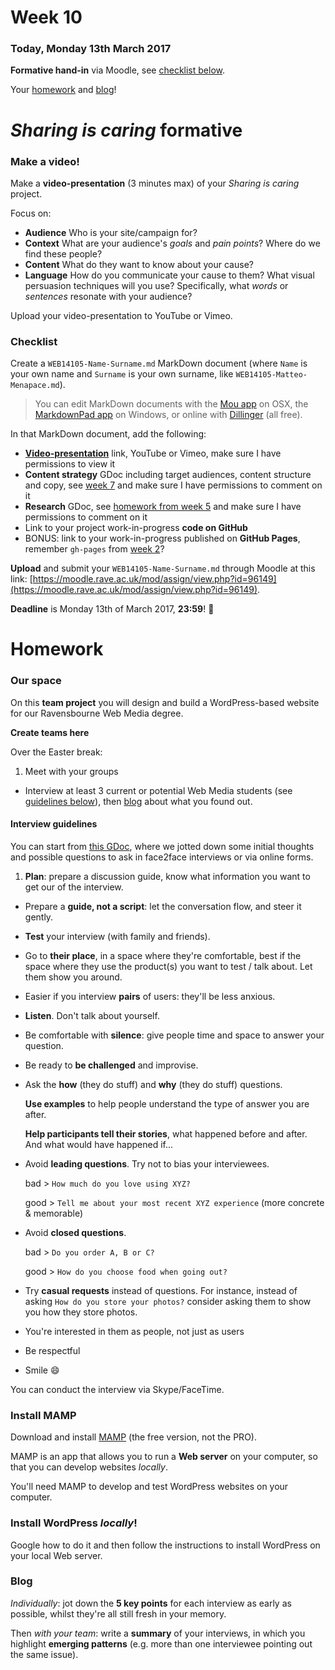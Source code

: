 # Week 10

### Today, Monday 13th March 2017

**Formative hand-in** via Moodle, see [checklist below](#checklist).

Your [homework](#homework) and [blog](#blog)!


# *Sharing is caring* formative

### Make a video!

Make a **video-presentation** (3 minutes max) of your *Sharing is caring* project.

Focus on:

* **Audience** Who is your site/campaign for?
* **Context** What are your audience's *goals* and *pain points*? Where do we find these people? 
* **Content** What do they want to know about your cause?
* **Language** How do you communicate your cause to them? What visual persuasion techniques will you use? Specifically, what *words* or *sentences* resonate with your audience?

Upload your video-presentation to YouTube or Vimeo.

### Checklist

Create a `WEB14105-Name-Surname.md` MarkDown document (where `Name` is your own name and `Surname` is your own surname, like `WEB14105-Matteo-Menapace.md`).

> You can edit MarkDown documents with the [Mou app](http://25.io/mou/) on OSX, the [MarkdownPad app](http://markdownpad.com/) on Windows, or online with [Dillinger](http://dillinger.io/) (all free).

In that MarkDown document, add the following:

* [**Video-presentation**](#make-a-video) link, YouTube or Vimeo, make sure I have permissions to view it
* **Content strategy** GDoc including target audiences, content structure and copy, see [week 7](../07#your-turn) and make sure I have permissions to comment on it
* **Research** GDoc, see [homework from week 5](../05#sharing-is-caring-1) and make sure I have permissions to comment on it
* Link to your project work-in-progress **code on GitHub**
* BONUS: link to your work-in-progress published on **GitHub Pages**, remember `gh-pages` from [week 2](../02#publishing-on-github-pages)?

**Upload** and submit your `WEB14105-Name-Surname.md` through Moodle at this link: [https://moodle.rave.ac.uk/mod/assign/view.php?id=96149](https://moodle.rave.ac.uk/mod/assign/view.php?id=96149).

**Deadline** is Monday 13th of March 2017, **23:59**! :high_heel:


# Homework

### Our space

On this **team project** you will design and build a WordPress-based website for our Ravensbourne Web Media degree.

**Create teams here**

Over the Easter break:

1. Meet with your groups 
* Interview at least 3 current or potential Web Media students (see [guidelines below](#interview-guidelines)), then [blog](#blog) about what you found out.

#### Interview guidelines

You can start from [this GDoc](https://docs.google.com/document/d/1R8A0TZbtmoiquCYKq_8AYsi-tlJmlJLCnCW0GreNShU), where we jotted down some initial thoughts and possible questions to ask in face2face interviews or via online forms.

1. **Plan**: prepare a discussion guide, know what information you want to get our of the interview.
* Prepare a **guide, not a script**: let the conversation flow, and steer it gently.
* **Test** your interview (with family and friends).
* Go to **their place**, in a space where they're comfortable, best if the space where they use the product(s) you want to test / talk about. Let them show you around.
* Easier if you interview **pairs** of users: they'll be less anxious.
* **Listen**. Don't talk about yourself.
* Be comfortable with **silence**: give people time and space to answer your question.
* Be ready to **be challenged** and improvise.
* Ask the **how** (they do stuff) and **why** (they do stuff) questions.

	**Use examples** to help people understand the type of answer you are after.
	
	**Help participants tell their stories**, what happened before and after. And what would have happened if...

* Avoid **leading questions**. Try not to bias your interviewees.

	bad > `How much do you love using XYZ?`
	
	good > `Tell me about your most recent XYZ experience` (more concrete & memorable)
* Avoid **closed questions**.

	bad > `Do you order A, B or C?`
	
	good > `How do you choose food when going out?`
* Try **casual requests** instead of questions. For instance, instead of asking `How do you store your photos?` consider asking them to show you how they store photos.	
* You're interested in them as people, not just as users
* Be respectful
* Smile :smile:

You can conduct the interview via Skype/FaceTime.

### Install MAMP

Download and install [MAMP](https://www.mamp.info/en/downloads) (the free version, not the PRO).

MAMP is an app that allows you to run a **Web server** on your computer, so that you can develop websites *locally*. 

You'll need MAMP to develop and test WordPress websites on your computer.

### Install WordPress *locally*!

Google how to do it and then follow the instructions to install WordPress on your local Web server.

### Blog

*Individually*: jot down the **5 key points** for each interview as early as possible, whilst they're all still fresh in your memory. 

Then *with your team*: write a **summary** of your interviews, in which you highlight **emerging patterns** (e.g. more than one interviewee pointing out the same issue).